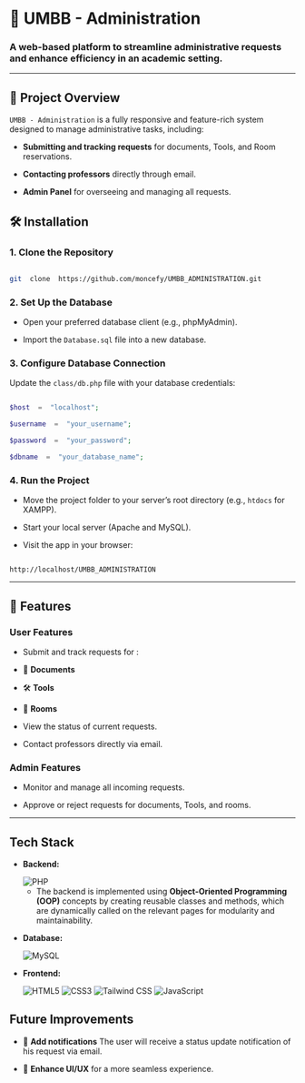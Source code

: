
#  🚀 UMBB - Administration

  

###  A web-based platform to streamline administrative requests and enhance efficiency in an academic setting.

  

---

  

##  📝 Project Overview

  

`UMBB - Administration` is a fully responsive and feature-rich system designed to manage administrative tasks, including:

  

-  **Submitting and tracking requests** for documents, Tools, and Room reservations.

-  **Contacting professors** directly through email.

-  **Admin Panel** for overseeing and managing all requests.


##  🛠️ Installation

  

###  1. Clone the Repository

```bash

git  clone  https://github.com/moncefy/UMBB_ADMINISTRATION.git

```

  

###  2. Set Up the Database

- Open your preferred database client (e.g., phpMyAdmin).

- Import the `Database.sql` file into a new database.

  

###  3. Configure Database Connection

Update the `class/db.php` file with your database credentials:

  

```php

$host  =  "localhost";

$username  =  "your_username";

$password  =  "your_password";

$dbname  =  "your_database_name";

```

  

###  4. Run the Project

- Move the project folder to your server’s root directory (e.g., `htdocs` for XAMPP).

- Start your local server (Apache and MySQL).

- Visit the app in your browser:

  

```plaintext

http://localhost/UMBB_ADMINISTRATION

```

  

---

  

##  🌟 Features

  

###  User Features

- Submit and track requests for :

- 📄 **Documents**

- 🛠️ **Tools**

- 🏢 **Rooms**

- View the status of current requests.

- Contact professors directly via email.

  

### Admin Features

- Monitor and manage all incoming requests.

- Approve or reject requests for documents, Tools, and rooms.

  

---

  


## Tech Stack

* **Backend:** 

     <img src="https://img.shields.io/badge/php-black?style=for-the-badge&logo=php&logoColor=474A8A" alt="PHP"> 

     - The backend is implemented using **Object-Oriented Programming (OOP)** concepts by creating reusable classes and methods, which are dynamically called on the relevant pages for modularity and maintainability.

* **Database:** 

     <img src="https://img.shields.io/badge/MySQL-black?style=for-the-badge&logo=MySQL&logoColor=blue" alt="MySQL">

* **Frontend:** 

     <img src="https://img.shields.io/badge/html5-black?style=for-the-badge&logo=html5&logoColor=red" alt="HTML5">
     <img src="https://img.shields.io/badge/CSS-black?style=for-the-badge&logo=css3&logoColor=darkgreen" alt="CSS3">
     <img src="https://img.shields.io/badge/Tailwind_CSS-black?style=for-the-badge&logo=tailwind-css&logoColor=38B2AC" alt="Tailwind CSS">
     <img src="https://img.shields.io/badge/JavaScript-black?style=for-the-badge&logo=JavaScript&logoColor=yellow" alt="JavaScript"> 

     
##   Future Improvements

  

- 🔔 **Add notifications** The user will receive a status update notification of his request via email.

- 🎨 **Enhance UI/UX** for a more seamless experience.

